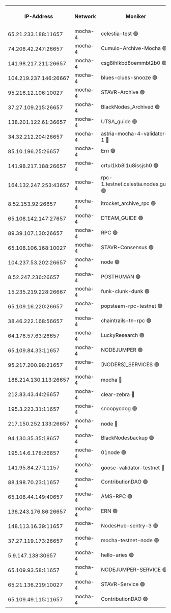 


<table><tr><th>IP-Address</th><th>Network</th><th>Moniker</th><th>Latest Block Height</th><th>Earliest Block Height</th><th>Catching Up</th><th>Tx Index</th><th>Voting Power</th><th>Version</th><th>Scan Time</th></tr><tr><td>65.21.233.188:11657</td><td>mocha-4</td><td>celestia-test 🟢</td><td>5181627</td><td>0</td><td>False</td><td>on</td><td>0</td><td>3.4.2</td><td>2025-03-15T18:18:25.485144270UTC</td></tr><tr><td>74.208.42.247:26657</td><td>mocha-4</td><td>Cumulo-Archive-Mocha 🟢</td><td>5181593</td><td>1</td><td>False</td><td>on</td><td>0</td><td>3.4.2-mocha</td><td>2025-03-15T18:15:36.695732975UTC</td></tr><tr><td>141.98.217.211:26657</td><td>mocha-4</td><td>csg8ihlkbd8oemmbt2b0 🟢</td><td>5181595</td><td>1</td><td>False</td><td>on</td><td>0</td><td>3.4.0-mocha</td><td>2025-03-15T18:15:45.659125754UTC</td></tr><tr><td>104.219.237.146:26667</td><td>mocha-4</td><td>blues-clues-snooze 🟢</td><td>5181595</td><td>1</td><td>False</td><td>off</td><td>0</td><td>3.2.0-mocha</td><td>2025-03-15T18:15:46.753491658UTC</td></tr><tr><td>95.216.12.106:10027</td><td>mocha-4</td><td>STAVR-Archive 🟢</td><td>5112515</td><td>1</td><td>False</td><td>on</td><td>0</td><td>3.4.0-mocha</td><td>2025-03-15T18:15:49.222895507UTC</td></tr><tr><td>37.27.109.215:26657</td><td>mocha-4</td><td>BlackNodes_Archived 🟢</td><td>5181596</td><td>1</td><td>False</td><td>off</td><td>0</td><td>3.3.0-mocha</td><td>2025-03-15T18:15:51.668598241UTC</td></tr><tr><td>138.201.122.61:36657</td><td>mocha-4</td><td>UTSA_guide 🟢</td><td>5181597</td><td>1</td><td>False</td><td>on</td><td>0</td><td>3.4.2-mocha</td><td>2025-03-15T18:15:54.010780107UTC</td></tr><tr><td>34.32.212.204:26657</td><td>mocha-4</td><td>astria-mocha-4-validator-1 🔴</td><td>5181597</td><td>1</td><td>False</td><td>on</td><td>10509044</td><td>3.4.2</td><td>2025-03-15T18:15:54.357998744UTC</td></tr><tr><td>85.10.196.25:26657</td><td>mocha-4</td><td>Ern 🟢</td><td>5181599</td><td>1</td><td>False</td><td>on</td><td>0</td><td>3.4.2-mocha</td><td>2025-03-15T18:16:06.894225802UTC</td></tr><tr><td>141.98.217.188:26657</td><td>mocha-4</td><td>crtul1kb8i1u8issjsh0 🟢</td><td>5181603</td><td>1</td><td>False</td><td>on</td><td>0</td><td>3.4.2-mocha</td><td>2025-03-15T18:16:23.709112083UTC</td></tr><tr><td>164.132.247.253:43657</td><td>mocha-4</td><td>rpc-1.testnet.celestia.nodes.guru 🟢</td><td>5181609</td><td>1</td><td>False</td><td>on</td><td>0</td><td>3.4.2-mocha</td><td>2025-03-15T18:16:54.607777265UTC</td></tr><tr><td>8.52.153.92:26657</td><td>mocha-4</td><td>itrocket_archive_rpc 🟢</td><td>5181618</td><td>1</td><td>False</td><td>on</td><td>0</td><td>3.4.2-mocha</td><td>2025-03-15T18:17:40.491847846UTC</td></tr><tr><td>65.108.142.147:27657</td><td>mocha-4</td><td>DTEAM_GUIDE 🟢</td><td>5181621</td><td>1</td><td>False</td><td>on</td><td>0</td><td>3.4.2-mocha</td><td>2025-03-15T18:17:56.529029001UTC</td></tr><tr><td>89.39.107.130:26657</td><td>mocha-4</td><td>RPC 🟢</td><td>5181621</td><td>1</td><td>False</td><td>on</td><td>0</td><td>3.4.2-mocha</td><td>2025-03-15T18:17:56.938589454UTC</td></tr><tr><td>65.108.106.168:10027</td><td>mocha-4</td><td>STAVR-Consensus 🟢</td><td>5181625</td><td>1</td><td>False</td><td>on</td><td>0</td><td>3.4.2-mocha</td><td>2025-03-15T18:18:16.393206977UTC</td></tr><tr><td>104.237.53.202:26657</td><td>mocha-4</td><td>node 🟢</td><td>5181628</td><td>1</td><td>False</td><td>on</td><td>0</td><td>3.4.0-mocha</td><td>2025-03-15T18:18:29.201531146UTC</td></tr><tr><td>8.52.247.236:26657</td><td>mocha-4</td><td>POSTHUMAN 🟢</td><td>5181630</td><td>1</td><td>False</td><td>on</td><td>0</td><td>3.4.2</td><td>2025-03-15T18:18:38.750914129UTC</td></tr><tr><td>15.235.219.228:26667</td><td>mocha-4</td><td>funk-clunk-dunk 🟢</td><td>5181632</td><td>1</td><td>False</td><td>off</td><td>0</td><td>3.2.0-mocha</td><td>2025-03-15T18:18:50.092965273UTC</td></tr><tr><td>65.109.16.220:26657</td><td>mocha-4</td><td>popsteam-rpc-testnet 🟢</td><td>5181633</td><td>1</td><td>False</td><td>on</td><td>0</td><td>3.4.2-mocha</td><td>2025-03-15T18:18:57.151832523UTC</td></tr><tr><td>38.46.222.168:56657</td><td>mocha-4</td><td>chaintrails-tn-rpc 🟢</td><td>5181640</td><td>1</td><td>False</td><td>on</td><td>0</td><td>3.4.2-mocha</td><td>2025-03-15T18:19:31.598701213UTC</td></tr><tr><td>64.176.57.63:26657</td><td>mocha-4</td><td>LuckyResearch 🟢</td><td>5181603</td><td>1582001</td><td>False</td><td>off</td><td>0</td><td>3.4.2-mocha</td><td>2025-03-15T18:16:27.696975141UTC</td></tr><tr><td>65.109.84.33:11657</td><td>mocha-4</td><td>NODEJUMPER 🟢</td><td>5181629</td><td>3214501</td><td>False</td><td>off</td><td>0</td><td>3.0.0-mocha</td><td>2025-03-15T18:18:33.730828859UTC</td></tr><tr><td>95.217.200.98:21657</td><td>mocha-4</td><td>[NODERS]_SERVICES 🟢</td><td>5181595</td><td>3453468</td><td>False</td><td>on</td><td>0</td><td>3.4.2-mocha</td><td>2025-03-15T18:15:43.212580493UTC</td></tr><tr><td>188.214.130.113:26657</td><td>mocha-4</td><td>mocha 🔴</td><td>5181603</td><td>4163991</td><td>False</td><td>off</td><td>100001</td><td>3.4.0</td><td>2025-03-15T18:16:26.163351792UTC</td></tr><tr><td>212.83.43.44:26657</td><td>mocha-4</td><td>clear-zebra 🔴</td><td>5181611</td><td>4200001</td><td>False</td><td>on</td><td>500001</td><td>3.3.1-mocha</td><td>2025-03-15T18:17:03.396484567UTC</td></tr><tr><td>195.3.223.31:11657</td><td>mocha-4</td><td>snoopycdog 🟢</td><td>5181635</td><td>4208501</td><td>False</td><td>off</td><td>0</td><td>3.4.2-mocha</td><td>2025-03-15T18:19:03.989656179UTC</td></tr><tr><td>217.150.252.133:26657</td><td>mocha-4</td><td>node 🔴</td><td>5181621</td><td>4244833</td><td>False</td><td>off</td><td>100505</td><td>3.4.0-mocha</td><td>2025-03-15T18:17:57.307530161UTC</td></tr><tr><td>94.130.35.35:18657</td><td>mocha-4</td><td>BlackNodesbackup 🟢</td><td>5181641</td><td>4579501</td><td>False</td><td>on</td><td>0</td><td>3.0.0-mocha</td><td>2025-03-15T18:19:34.582915661UTC</td></tr><tr><td>195.14.6.178:26657</td><td>mocha-4</td><td>01node 🟢</td><td>5181618</td><td>4633398</td><td>False</td><td>on</td><td>0</td><td>3.4.0</td><td>2025-03-15T18:17:42.930465066UTC</td></tr><tr><td>141.95.84.27:11157</td><td>mocha-4</td><td>goose-validator-testnet 🔴</td><td>5181619</td><td>4732501</td><td>False</td><td>on</td><td>4017</td><td>3.4.2-mocha</td><td>2025-03-15T18:17:45.922692521UTC</td></tr><tr><td>88.198.70.23:11657</td><td>mocha-4</td><td>ContributionDAO 🟢</td><td>5181612</td><td>4870504</td><td>False</td><td>off</td><td>0</td><td>3.4.2-mocha</td><td>2025-03-15T18:17:09.873852764UTC</td></tr><tr><td>65.108.44.149:40657</td><td>mocha-4</td><td>AMS-RPC 🟢</td><td>5181618</td><td>4968112</td><td>False</td><td>on</td><td>0</td><td>3.2.0</td><td>2025-03-15T18:17:43.325159219UTC</td></tr><tr><td>136.243.176.86:26657</td><td>mocha-4</td><td>ERN 🟢</td><td>5181627</td><td>5026501</td><td>False</td><td>off</td><td>0</td><td>3.4.2-mocha</td><td>2025-03-15T18:18:26.171298088UTC</td></tr><tr><td>148.113.16.39:11657</td><td>mocha-4</td><td>NodesHub-sentry-3 🟢</td><td>5181614</td><td>5060680</td><td>False</td><td>on</td><td>0</td><td>3.4.2-mocha</td><td>2025-03-15T18:17:23.433438384UTC</td></tr><tr><td>37.27.119.173:26657</td><td>mocha-4</td><td>mocha-testnet-node 🟢</td><td>5181625</td><td>5060691</td><td>False</td><td>on</td><td>0</td><td>3.4.0-mocha</td><td>2025-03-15T18:18:16.046317314UTC</td></tr><tr><td>5.9.147.138:30657</td><td>mocha-4</td><td>hello-aries 🟢</td><td>5181611</td><td>5178501</td><td>False</td><td>off</td><td>0</td><td>3.4.2-mocha</td><td>2025-03-15T18:17:03.070382086UTC</td></tr><tr><td>65.109.93.58:11657</td><td>mocha-4</td><td>NODEJUMPER-SERVICE 🟢</td><td>5181641</td><td>5180212</td><td>False</td><td>off</td><td>0</td><td>3.4.0</td><td>2025-03-15T18:19:34.242481680UTC</td></tr><tr><td>65.21.136.219:10027</td><td>mocha-4</td><td>STAVR-Service 🟢</td><td>5181595</td><td>5181001</td><td>False</td><td>on</td><td>0</td><td>3.4.2-mocha</td><td>2025-03-15T18:15:46.040112829UTC</td></tr><tr><td>65.109.49.115:11657</td><td>mocha-4</td><td>ContributionDAO 🟢</td><td>5181612</td><td>5181398</td><td>False</td><td>off</td><td>0</td><td>3.4.2-mocha</td><td>2025-03-15T18:17:12.307856264UTC</td></tr></table>